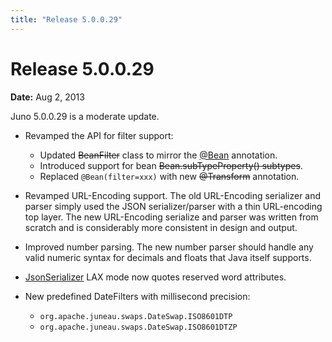 ```yaml
---
title: "Release 5.0.0.29"
---
```


# Release 5.0.0.29

**Date:** Aug 2, 2013

Juno 5.0.0.29 is a moderate update.

- Revamped the API for filter support:
  - Updated ~~BeanFilter~~ class to mirror the [@Bean]({{API_DOCS}}/org/apache/juneau/annotation/Bean.html) annotation.
  - Introduced support for bean ~~Bean.subTypeProperty() subtypes~~.
  - Replaced `@Bean(filter=xxx)` with new ~~@Transform~~ annotation.

- Revamped URL-Encoding support.
  The old URL-Encoding serializer and parser simply used the JSON serializer/parser with a thin URL-encoding top layer.
  The new URL-Encoding serialize and parser was written from scratch and is considerably more consistent in design and
  output.

- Improved number parsing.
  The new number parser should handle any valid numeric syntax for decimals and floats that Java itself supports.

- [JsonSerializer]({{API_DOCS}}/org/apache/juneau/json/JsonSerializer.html) LAX mode now quotes reserved word attributes.

- New predefined DateFilters with millisecond precision:
  - `org.apache.juneau.swaps.DateSwap.ISO8601DTP`
  - `org.apache.juneau.swaps.DateSwap.ISO8601DTZP`